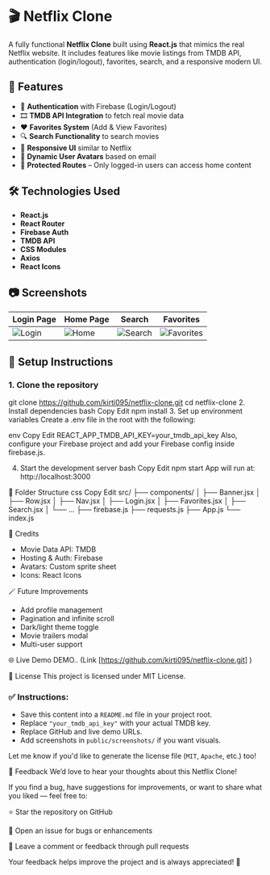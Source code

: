 
# 🎬 Netflix Clone

A fully functional **Netflix Clone** built using **React.js** that mimics the real Netflix website. It includes features like movie listings from TMDB API, authentication (login/logout), favorites, search, and a responsive modern UI.

## 🚀 Features

- 🔐 **Authentication** with Firebase (Login/Logout)
- 🎞️ **TMDB API Integration** to fetch real movie data
- ❤️ **Favorites System** (Add & View Favorites)
- 🔍 **Search Functionality** to search movies
- 🌙 **Responsive UI** similar to Netflix
- 👤 **Dynamic User Avatars** based on email
- 🎯 **Protected Routes** – Only logged-in users can access home content

## 🛠️ Technologies Used

- **React.js**
- **React Router**
- **Firebase Auth**
- **TMDB API**
- **CSS Modules**
- **Axios**
- **React Icons**

## 📷 Screenshots

| Login Page | Home Page | Search | Favorites |
|------------|-----------|--------|-----------|
| ![Login](‪C:\Users\Hello\Desktop\login.JPG) | ![Home](‪C:\Users\Hello\Desktop\Home-image.JPG) | ![Search](‪C:\Users\Hello\Desktop\search-page.JPG) | ![Favorites](‪C:\Users\Hello\Desktop\favourite-movies.JPG) |

## 🔧 Setup Instructions

### 1. Clone the repository

git clone https://github.com/kirti095/netflix-clone.git
cd netflix-clone
2. Install dependencies
bash
Copy
Edit
npm install
3. Set up environment variables
Create a .env file in the root with the following:

env
Copy
Edit
REACT_APP_TMDB_API_KEY=your_tmdb_api_key
Also, configure your Firebase project and add your Firebase config inside firebase.js.

4. Start the development server
bash
Copy
Edit
npm start
App will run at: http://localhost:3000

🧪 Folder Structure
css
Copy
Edit
src/
├── components/
│   ├── Banner.jsx
│   ├── Row.jsx
│   ├── Nav.jsx
│   ├── Login.jsx
│   ├── Favorites.jsx
│   ├── Search.jsx
│   └── ...
├── firebase.js
├── requests.js
├── App.js
└── index.js

📝 Credits
 * Movie Data API: TMDB
 * Hosting & Auth: Firebase
 * Avatars: Custom sprite sheet
 * Icons: React Icons

🪄 Future Improvements
 * Add profile management
 * Pagination and infinite scroll
 * Dark/light theme toggle
 * Movie trailers modal
 * Multi-user support

🌐 Live Demo
  DEMO.. (Link  [https://github.com/kirti095/netflix-clone.git] )


📄 License
This project is licensed under MIT License.

### ✅ Instructions:

- Save this content into a `README.md` file in your project root.
- Replace `"your_tmdb_api_key"` with your actual TMDB key.
- Replace GitHub and live demo URLs.
- Add screenshots in `public/screenshots/` if you want visuals.

Let me know if you'd like to generate the license file (`MIT`, `Apache`, etc.) too!


📣 Feedback
We’d love to hear your thoughts about this Netflix Clone!

If you find a bug, have suggestions for improvements, or want to share what you liked — feel free to:

⭐ Star the repository on GitHub

🐛 Open an issue for bugs or enhancements

💬 Leave a comment or feedback through pull requests

Your feedback helps improve the project and is always appreciated! 🙌


